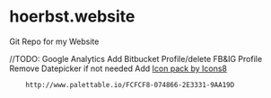 # hoerbst.website
Git Repo for my Website

//TODO: Google Analytics
        Add Bitbucket Profile/delete FB&IG Profile
        Remove Datepicker if not needed
        Add <a href="https://icons8.com">Icon pack by Icons8</a>
        
        http://www.palettable.io/FCFCF8-074866-2E3331-9AA19D